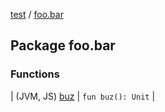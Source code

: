 [test](../index.md) / [foo.bar](./index.md)

## Package foo.bar

### Functions

| (JVM, JS) [buz](buz.md) | `fun buz(): Unit` |

